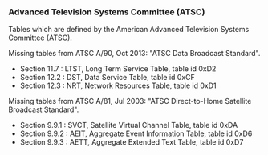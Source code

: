 ### Advanced Television Systems Committee (ATSC)

Tables which are defined by the American Advanced Television Systems Committee (ATSC).

Missing tables from ATSC A/90, Oct 2013: "ATSC Data Broadcast Standard".

- Section 11.7 : LTST, Long Term Service Table, table id 0xD2
- Section 12.2 : DST, Data Service Table, table id 0xCF
- Section 12.3 : NRT, Network Resources Table, table id 0xD1

Missing tables from ATSC A/81, Jul 2003: "ATSC Direct-to-Home Satellite Broadcast Standard".

- Section 9.9.1 : SVCT, Satellite Virtual Channel Table, table id 0xDA
- Section 9.9.2 : AEIT, Aggregate Event Information Table, table id 0xD6
- Section 9.9.3 : AETT, Aggregate Extended Text Table, table id 0xD7
